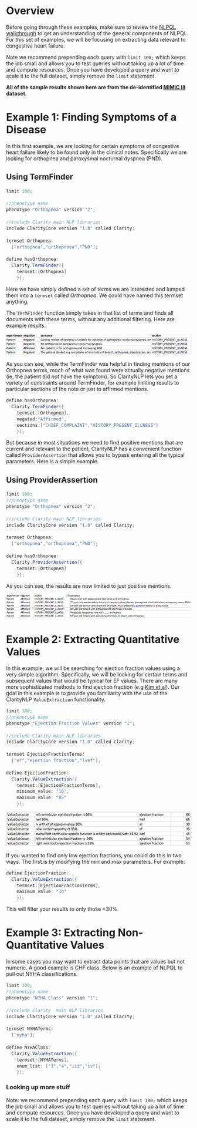 
# Overview
Before going through these examples, make sure to review the [NLPQL walkthrough](../intro/overview.html "simple walkthrough") to get an understanding of the general components of NLPQL.  For this set of examples, we will be focusing on extracting data relevant to congestive heart failure.

Note we recommend prepending each query with `limit 100;` which keeps the job small and allows you to test queries without taking up a lot of time and compute resources. Once you have developed a query and want to scale it to the full dataset, simply remove the `limit` statement.

**All of the sample results shown here are from the de-identified [MIMIC III](https://mimic.physionet.org/) dataset.**

# Example 1: Finding Symptoms of a Disease
In this first example, we are looking for certain symptoms of congestive heart failure likely to be found only in the clinical notes.  Specifically we are looking for orthopnea and paroxysmal nocturnal dyspnea (PND).

## Using TermFinder
```java
limit 100;

//phenotype name
phenotype "Orthopnea" version "2";

//include Clarity main NLP libraries
include ClarityCore version "1.0" called Clarity;

termset Orthopnea:
  ["orthopnea","orthopnoea","PND"];

define hasOrthopnea:
  Clarity.TermFinder({
    termset:[Orthopnea]
    });
```
Here we have simply defined a set of terms we are interested and lumped them into a `termset` called *Orthopnea*.  We could have named this termset anything.

The `TermFinder` function simply takes in that list of terms and finds all documents with these terms, without any additional filtering.  Here are example results.

![Orthopnea Sample Results](../../images/2018/07/orthopnea-sample-results.png)

As you can see, while the TermFinder was helpful in finding mentions of our Orthopnea terms, much of what was found were actually negative mentions (ie, the patient did _not_ have the symptom).  So ClarityNLP lets you set a variety of constraints around TermFinder, for example limiting results to particular sections of the note or just to affirmed mentions.


```java
define hasOrthopnea:
  Clarity.TermFinder({
    termset:[Orthopnea],
    negated:"Affirmed",
    sections:["CHIEF_COMPLAINT","HISTORY_PRESENT_ILLNESS"]
    });
```
But because in most situations we need to find positive mentions that are current and relevant to the patient, ClarityNLP has a convenient function called `ProviderAssertion` that allows you to bypass entering all the typical parameters.  Here is a simple example.  

## Using ProviderAssertion

```java
limit 100;
//phenotype name
phenotype "Orthopnea" version "2";

//include Clarity main NLP libraries
include ClarityCore version "1.0" called Clarity;

termset Orthopnea:
  ["orthopnea","orthopnoea","PND"];

define hasOrthopnea:
  Clarity.ProviderAssertion({
    termset:[Orthopnea]
    });
```

As you can see, the results are now limited to just positive mentions.

![Example 1.1 Results](../../images/2018/07/example-1-1-results.png)

# Example 2: Extracting Quantitative Values
In this example, we will be searching for ejection fraction values using a very simple algorithm.  Specifically, we will be looking for certain terms and subsequent values that would be typical for EF values.  There are many more sophisticated methods to find ejection fraction (e.g [Kim et al](https://www.ncbi.nlm.nih.gov/pubmed/28163196)).  Our goal in this example is to provide you familiarity with the use of the ClarityNLP `ValueExtraction` functionality.

```java
limit 100;
//phenotype name
phenotype "Ejection Fraction Values" version "1";

//include Clarity main NLP libraries
include ClarityCore version "1.0" called Clarity;

termset EjectionFractionTerms:
  ["ef","ejection fraction","lvef"];

define EjectionFraction:
  Clarity.ValueExtraction({
    termset:[EjectionFractionTerms],
    minimum_value: "10",
    maximum_value: "85"
    });
```
![Example 2.1 Results](../../images/2018/07/example-2-1-results.png)

If you wanted to find only low ejection fractions, you could do this in two ways.  The first is by modifying the min and max parameters.  For example:

```java
define EjectionFraction:
  Clarity.ValueExtraction({
    termset:[EjectionFractionTerms],
    maximum_value: "30"
    });
```
This will filter your results to only those <30%.

# Example 3: Extracting Non-Quantitative Values
In some cases you may want to extract data points that are values but not numeric.  A good example is CHF class.  Below is an example of NLPQL to pull out NYHA classifications.

```java
limit 100;
//phenotype name
phenotype "NYHA Class" version "1";

//include Clarity  main NLP libraries
include ClarityCore version "1.0" called Clarity;

termset NYHATerms:
  ["nyha"];

define NYHAClass:
  Clarity.ValueExtraction({
    termset:[NYHATerms],
    enum_list: ["3","4","iii","iv"];
    });
```

### Looking up more stuff



Note: we recommend prepending each query with `limit 100;` which keeps the job small and allows you to test queries without taking up a lot of time and compute resources. Once you have developed a query and want to scale it to the full dataset, simply remove the `limit` statement.
